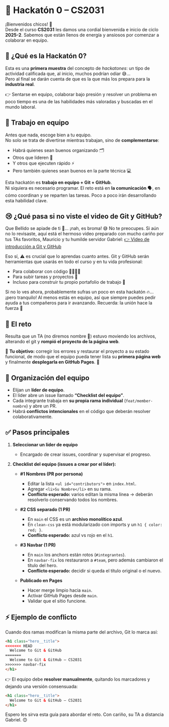 # 🚀 Hackatón 0 – CS2031  

¡Bienvenidos chicos! 🎉  
Desde el curso **CS2031** les damos una cordial bienvenida e inicio de ciclo **2025-2**. Sabemos que están llenos de energía y ansiosos por comenzar a colaborar en equipo.  


## 🤔 ¿Qué es la Hackatón 0?  
Esta es una **primera muestra** del concepto de *hackatones*: un tipo de actividad calificada que, al inicio, muchos podrían odiar 😅…  
Pero al final se darán cuenta de que es la que más los prepara para la **industria real**.  

👉 Sentarse en equipo, colaborar bajo presión y resolver un problema en poco tiempo es una de las habilidades más valoradas y buscadas en el mundo laboral.  



## 👥 Trabajo en equipo  
Antes que nada, escoge bien a tu equipo.  
No solo se trata de divertirse mientras trabajan, sino de **complementarse**:  

- Habrá quienes sean buenos organizando 🗂️  
- Otros que lideren 🧭  
- Y otros que ejecuten rápido ⚡  
- Pero también quienes sean buenos en la parte técnica 💻  

Esta hackatón es **trabajo en equipo + Git + GitHub**.  
Ni siquiera es necesario programar. El reto está en **la comunicación** 🗣️, en cómo coordinan y se reparten las tareas. Poco a poco irán desarrollando esta habilidad clave.  

## 😢 ¿Qué pasa si no viste el video de Git y GitHub?

Que Bellido se apiade de ti 🙏… ¡nah, es broma! 😅 No te preocupes. Si aún no lo revisaste, aquí está el hermoso video preparado con mucho cariño por tus TAs favoritos, Mauricio y tu humilde servidor Gabriel: [👉 Video de introducción a Git y GitHub](https://www.youtube.com/watch?v=8CmZysIzcbc)

Eso sí, ⚠️ es crucial que lo aprendas cuanto antes. Git y GitHub serán herramientas que usarás en todo el curso y en tu vida profesional:

* Para colaborar con código 👩‍💻👨‍💻
* Para subir tareas y proyectos 📂
* Incluso para construir tu propio portafolio de trabajo 💼

Si no lo ves ahora, probablemente sufras un poco en esta hackatón 🔥… ¡pero tranquilo! Al menos estás en equipo, así que siempre puedes pedir ayuda a tus compañeros para ir avanzando. Recuerda: la unión hace la fuerza 💪

## 📜 El reto

Resulta que un TA (no diremos nombre 🤫) estuvo moviendo los archivos, alterando el git y **rompió el proyecto de la página web**.  

🎯 **Tu objetivo:** corregir los errores y restaurar el proyecto a su estado funcional, de modo que el equipo pueda tener lista su **primera página web** y finalmente **desplegarla en GitHub Pages**. 🚀  



## 👑 Organización del equipo
- Elijan un **líder de equipo**.  
- El líder abre un issue llamado **“Checklist del equipo”**.  
- Cada integrante trabaja en **su propia rama individual** (`feat/member-nombre`) y abre un PR.  
- Habrá **conflictos intencionales** en el código que deberán resolver colaborativamente.  


## ✅ Pasos principales

1. **Seleccionar un líder de equipo**  
   - Encargado de crear issues, coordinar y supervisar el progreso.  

2. **Checklist del equipo (issues a crear por el líder):**  

   - **#1 Nombres (PR por persona)**  
     - Editar la lista `<ul id="contributors">` en `index.html`.  
     - Agregar `<li>Su Nombre</li>` en su rama.  
     - **Conflicto esperado:** varios editan la misma línea → deberán resolverlo conservando todos los nombres.  

   - **#2 CSS separado (1 PR)**  
     - En `main` el CSS es un **archivo monolítico azul**.  
     - En `clean-css` ya está modularizado con imports y un `h1 { color: red; }`.  
     - **Conflicto esperado:** azul vs rojo en el `h1`.  

   - **#3 Navbar (1 PR)**  
     - En `main` los anchors están rotos (`#integrantes`).  
     - En `navbar-fix` los restauraron a `#team`, pero además cambiaron el título del hero.  
     - **Conflicto esperado:** decidir si queda el título original o el nuevo.  

   - **Publicado en Pages**  
     - Hacer merge limpio hacia `main`.  
     - Activar GitHub Pages desde `main`.  
     - Validar que el sitio funcione.  

## ⚡ Ejemplo de conflicto

Cuando dos ramas modifican la misma parte del archivo, Git lo marca así:

```html
<h1 class="hero__title">
<<<<<<< HEAD
  Welcome to Git & GitHub
=======
  Welcome to Git & GitHub – CS2031
>>>>>>> navbar-fix
</h1>
````

👉 El equipo debe **resolver manualmente**, quitando los marcadores y dejando una versión consensuada:

```html
<h1 class="hero__title">
  Welcome to Git & GitHub – CS2031
</h1>
```

Espero les sirva esta guía para abordar el reto. Con cariño, su TA a distancia Gabriel. 😊